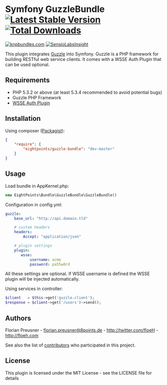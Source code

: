 Symfony GuzzleBundle [![Latest Stable Version](https://poser.pugx.org/eightpoints/guzzle-bundle/v/stable.png)](https://packagist.org/packages/eightpoints/guzzle-bundle) [![Total Downloads](https://poser.pugx.org/eightpoints/guzzle-bundle/downloads.png)](https://packagist.org/packages/eightpoints/guzzle-bundle)
====================
[![knpbundles.com](http://knpbundles.com/8p/GuzzleBundle/badge)](http://knpbundles.com/8p/GuzzleBundle)
[![SensioLabsInsight](https://insight.sensiolabs.com/projects/5cf56080-9357-49a3-83b2-a3dd20a8a590/big.png)](https://insight.sensiolabs.com/projects/5cf56080-9357-49a3-83b2-a3dd20a8a590)

This plugin integrates [Guzzle][1] into Symfony. Guzzle is a PHP framework for building RESTful web service clients.
It comes with a WSSE Auth Plugin that can be used optional.

Requirements
------------
 - PHP 5.3.2 or above (at least 5.3.4 recommended to avoid potential bugs)
 - Guzzle PHP Framework
 - [WSSE Auth Plugin][2]

 
Installation
------------
Using composer ([Packagist][3]):

``` json
{
    "require": {
        "eightpoints/guzzle-bundle": "dev-master"
    }
}
```


Usage
-----
Load bundle in AppKernel.php:
``` php
new EightPoints\Bundle\GuzzleBundle\GuzzleBundle()
```

Configuration in config.yml:
``` yaml
guzzle:
    base_url: "http://api.domain.tld"

    # custom headers
    headers:
        Accept: "application/json"

    # plugin settings
    plugin:
       wsse:
           username: acme
           password: pa55w0rd
```
All these settings are optional. If WSSE username is defined the WSSE plugin will be injected automatically.

Using services in controller:
``` php
$client   = $this->get('guzzle.client');
$response = $client->get('/users')->send();
```


Authors
-------
Florian Preusner - <florian.preusner@8points.de> - <http://twitter.com/floeH> - <http://floeh.com><br />

See also the list of [contributors][4] who participated in this project.


License
-------
This plugin is licensed under the MIT License - see the LICENSE file for details


[1]: http://guzzlephp.org/
[2]: https://github.com/8p/guzzle-wsse-plugin
[3]: https://packagist.org/packages/eightpoints/guzzle-bundle
[4]: https://github.com/8p/GuzzleBundle/graphs/contributors